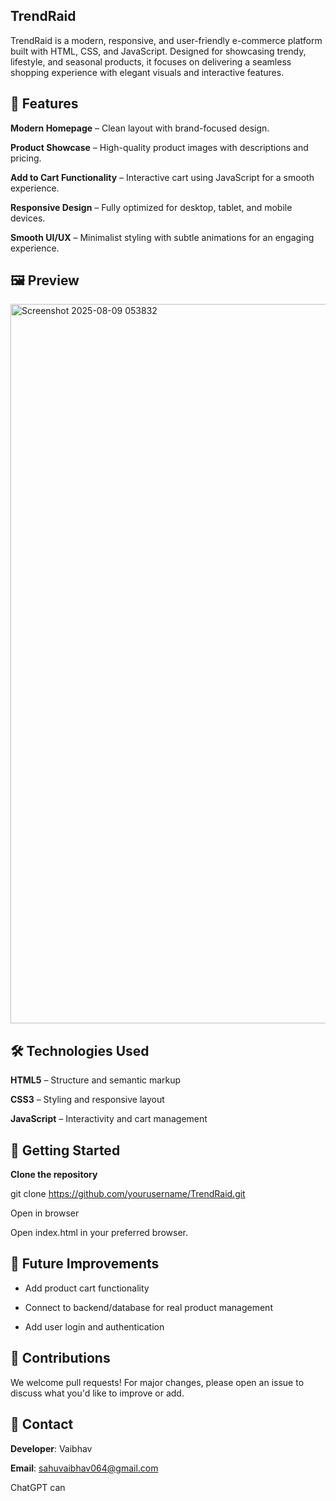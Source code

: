 ## TrendRaid
TrendRaid is a modern, responsive, and user-friendly e-commerce platform built with HTML, CSS, and JavaScript. Designed for showcasing trendy, lifestyle, and seasonal products, it focuses on delivering a seamless shopping experience with elegant visuals and interactive features.

## 📌 Features
**Modern Homepage** – Clean layout with brand-focused design.

**Product Showcase** – High-quality product images with descriptions and pricing.

**Add to Cart Functionality** – Interactive cart using JavaScript for a smooth experience.

**Responsive Design** – Fully optimized for desktop, tablet, and mobile devices.

**Smooth UI/UX** – Minimalist styling with subtle animations for an engaging experience.

## 🖼️ Preview

<img width="1919" height="1151" alt="Screenshot 2025-08-09 053832" src="https://github.com/user-attachments/assets/7fe0c85b-d9b9-468a-84a6-9e31df672e00" />


## 🛠️ Technologies Used
**HTML5** – Structure and semantic markup

**CSS3** – Styling and responsive layout

**JavaScript** – Interactivity and cart management




## 🚀 Getting Started
**Clone the repository**

git clone https://github.com/yourusername/TrendRaid.git

Open in browser

Open index.html in your preferred browser.

## 📌 Future Improvements
- Add product cart functionality

- Connect to backend/database for real product management

- Add user login and authentication

## 🤝 Contributions
We welcome pull requests! For major changes, please open an issue to discuss what you'd like to improve or add.

## 📧 Contact
**Developer**: Vaibhav

**Email**: sahuvaibhav064@gmail.com


ChatGPT can
